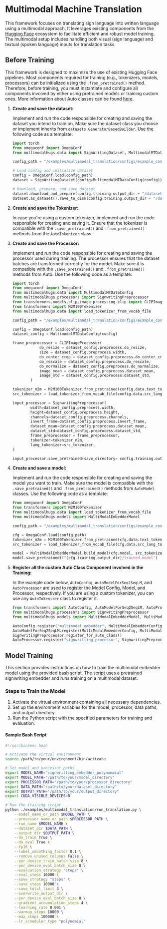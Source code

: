 # Multimodal Machine Translation

This framework focuses on translating sign language into written language using a multimodal approach. It leverages existing components from the [Hugging Face](https://huggingface.co/) ecosystem to facilitate efficient and robust model training. The multimodal setup includes handling both visual (sign language) and textual (spoken language) inputs for translation tasks.

## Before Training

This framework is designed to maximize the use of existing Hugging Face pipelines. Most components required for training (e.g., tokenizers, models, processors) can be initialized using the `.from_pretrained()` method. Therefore, before training, you must instantiate and configure all components involved by either using pretrained models or training custom ones. More information about Auto classes can be found [here](https://huggingface.co/docs/transformers/model_doc/auto).

1. **Create and save the dataset:**

    Implement and run the code responsible for creating and saving the dataset you intend to train on. Make sure the dataset class you choose or implement inherits from `datasets.GeneratorBasedBuilder`. Use the following code as a template:

    ```python
    import torch
    from omegaconf import OmegaConf
    from multimodalhugs.data import SignWritingDataset, MultimodalMTDataConfig

    config_path = "/examples/multimodal_translation/configs/example_config.yaml"

    # Load config and initialize dataset
    config = OmegaConf.load(config_path)
    dataset = SignWritingDataset(config=MultimodalMTDataConfig(config))

    # Download, prepare, and save dataset
    dataset.download_and_prepare(config.training.output_dir + "/datasets")
    dataset.as_dataset().save_to_disk(config.training.output_dir + "/datasets")
    ```

2. **Create and save the Tokenizer:**

    In case you're using a custom tokenizer, implement and run the code responsible for creating and saving it. Ensure that the tokenizer is compatible with the `.save_pretrained()` and `.from_pretrained()` methods from the `AutoTokenizer` class.

2. **Create and save the Processor:**

    Implement and run the code responsible for creating and saving the processor used during training. The processor ensures that the dataset batches are transformed correctly for the model. Make sure it is compatible with the `.save_pretrained()` and `.from_pretrained()` methods from Auto. Use the following code as a template:

    ```python
    import torch
    from omegaconf import OmegaConf
    from multimodalhugs.data import MultimodalMTDataConfig
    from multimodalhugs.processors import SignwritingPreprocessor
    from transformers.models.clip.image_processing_clip import CLIPImageProcessor
    from transformers import M2M100Tokenizer
    from multimodalhugs.data import load_tokenizer_from_vocab_file

    config_path = "/examples/multimodal_translation/configs/example_config.yaml"

    config = OmegaConf.load(config_path)
    dataset_config = MultimodalMTDataConfig(config)

    frame_preprocessor = CLIPImageProcessor(
                do_resize = dataset_config.preprocess.do_resize,
                size = dataset_config.preprocess.width,
                do_center_crop = dataset_config.preprocess.do_center_crop,
                do_rescale = dataset_config.preprocess.do_rescale,
                do_normalize = dataset_config.preprocess.do_normalize,
                image_mean = dataset_config.preprocess.dataset_mean,
                image_std = dataset_config.preprocess.dataset_std,
            )

    tokenizer_m2m = M2M100Tokenizer.from_pretrained(config.data.text_tokenizer_path)
    src_tokenizer = load_tokenizer_from_vocab_file(config.data.src_lang_tokenizer_path)

    input_processor = SignwritingPreprocessor(
            width=dataset_config.preprocess.width,
            height=dataset_config.preprocess.height,
            channels=dataset_config.preprocess.channels,
            invert_frame=dataset_config.preprocess.invert_frame,
            dataset_mean=dataset_config.preprocess.dataset_mean,
            dataset_std=dataset_config.preprocess.dataset_std,
            frame_preprocessor = frame_preprocessor,
            tokenizer=tokenizer_m2m,
            lang_tokenizer=src_tokenizer,
    )

    input_processor.save_pretrained(save_directory= config.training.output_dir + "/signwriting_processor", push_to_hub=False)
    ```

4. **Create and save a model:**

    Implement and run the code responsible for creating and saving the model you want to train. Make sure the model is compatible with the `.save_pretrained()` and `.from_pretrained()` methods from `AutoModel` classes. Use the following code as a template:

    ```python
    from omegaconf import OmegaConf
    from transformers import M2M100Tokenizer
    from multimodalhugs.data import load_tokenizer_from_vocab_file
    from multimodalhugs.models import MultiModalEmbedderModel

    config_path = "/examples/multimodal_translation/configs/example_config.yaml"

    cfg = OmegaConf.load(config_path)
    tokenizer_m2m = M2M100Tokenizer.from_pretrained(cfg.data.text_tokenizer_path)
    src_tokenizer = load_tokenizer_from_vocab_file(cfg.data.src_lang_tokenizer_path)

    model = MultiModalEmbedderModel.build_model(cfg.model, src_tokenizer, tokenizer_m2m)
    model.save_pretrained(f"{cfg.training.output_dir}/trained_model")
    ```


5. **Register all the custom Auto Class Component involved in the Training:**

    In the example code below, `AutoConfig`, `AutoModelForSeq2SeqLM`, and `AutoProcessor` are used to register the Model Config, Model, and Processor, respectively. If you are using a custom tokenizer, you can use any `AutoTokenizer` class to register it.

    ```python
    from transformers import AutoConfig, AutoModelForSeq2SeqLM, AutoProcessor
    from multimodalhugs.processors import SignwritingPreprocessor
    from multimodalhugs.models import MultiModalEmbedderModel, MultiModalEmbedderConfig

    AutoConfig.register("multimodal_embedder", MultiModalEmbedderConfig)
    AutoModelForSeq2SeqLM.register(MultiModalEmbedderConfig, MultiModalEmbedderModel)
    SignwritingPreprocessor.register_for_auto_class()
    AutoProcessor.register("signwritting_processor", SignwritingPreprocessor)
    ```


## Model Training

This section provides instructions on how to train the multimodal embedder model using the provided bash script. The script uses a pretrained signwriting embedder and runs training on a multimodal dataset. 

### Steps to Train the Model

1. Activate the virtual environment containing all necessary dependencies.
2. Set up the environment variables for the model, processor, data paths, and output directory.
3. Run the Python script with the specified parameters for training and evaluation.

#### Sample Bash Script

```bash
#!/usr/bin/env bash

# Activate the virtual environment
source /path/to/your/environment/bin/activate

# Set model and processor paths
export MODEL_NAME="signwritting_embedder_polynommial"
export MODEL_PATH="/path/to/your/model_directory"
export PROCESSOR_PATH="/path/to/your/processor_directory"
export DATA_PATH="/path/to/your/dataset_directory"
export OUTPUT_PATH="/path/to/your/output_directory"
export CUDA_VISIBLE_DEVICES=0

# Run the training script
python ./examples/multimodal_translation/run_translation.py \
    --model_name_or_path $MODEL_PATH \
    --processor_name_or_path $PROCESSOR_PATH \
    --run_name $MODEL_NAME \
    --dataset_dir $DATA_PATH \
    --output_dir $OUTPUT_PATH \
    --do_train True \
    --do_eval True \
    --fp16 \
    --label_smoothing_factor 0.1 \
    --remove_unused_columns False \
    --per_device_train_batch_size 8 \
    --per_device_eval_batch_size 8 \
    --evaluation_strategy "steps" \
    --eval_steps 10000 \
    --save_strategy "steps" \
    --save_steps 10000 \
    --save_total_limit 3 \
    --overwrite_output_dir \
    --per_device_eval_batch_size 8 \
    --gradient_accumulation_steps 4 \
    --learning_rate 0.001 \
    --warmup_steps 10000 \
    --max_steps 100000 \
    --lr_scheduler_type "polynomial"

```